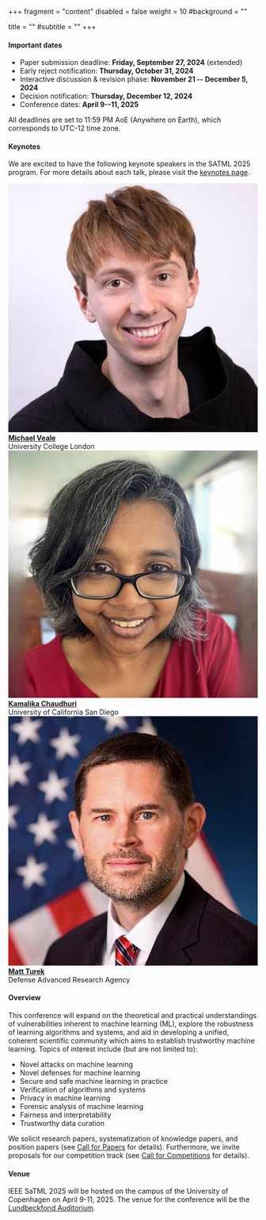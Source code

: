 +++
fragment = "content"
disabled = false
weight = 10
#background = ""

title = ""
#subtitle = ""
+++

#### Important dates
  * Paper submission deadline: **Friday, September 27, 2024** (extended)
  * Early reject notification: **Thursday, October 31, 2024**
  * Interactive discussion & revision phase: **November 21 -- December 5, 2024**
  * Decision notification: **Thursday, December 12, 2024**
  * Conference dates: **April 9--11, 2025**

All deadlines are set to 11:59 PM AoE (Anywhere on Earth), which corresponds to UTC-12 time zone.

#### Keynotes

We are excited to have the following keynote speakers in the SATML 2025 program. For more details about each talk, please visit the <a href="keynotes">keynotes page</a>.

<div class="row keynotes">
  <div class="col-md-4 text-center">
    <img src="images/2025/michael.jpg">
    <br><a href="keynotes/#keynote1"><b>Michael Veale</b></a>
    <br>University College London
  </div>
  <div class="col-md-4 text-center">
    <img src="images/2025/kamalika2.jpg">
    <br><a href="keynotes/#keynote2"><b>Kamalika Chaudhuri</b></a>
    <br>University of California San Diego
  </div>
  <div class="col-md-4 text-center">
    <img src="images/2025/matt.jpg">    
    <br><a href="keynotes/#keynote3"><b>Matt Turek</b></a>
    <br>Defense Advanced Research Agency
  </div>
</div>

#### Overview
This conference will expand on the theoretical and practical understandings of vulnerabilities inherent to machine learning (ML), explore the robustness of learning algorithms and systems, and aid in developing a unified, coherent scientific community which aims to establish trustworthy machine learning. Topics of interest include (but are not limited to):

* Novel attacks on machine learning
* Novel defenses for machine learning
* Secure and safe machine learning in practice
* Verification of algorithms and systems
* Privacy in machine learning
* Forensic analysis of machine learning
* Fairness and interpretability
* Trustworthy data curation

We solicit research papers, systematization of knowledge papers, and position
papers (see [Call for Papers](/participate-cfp) for details). Furthermore, we invite proposals for our competition track (see [Call for Competitions](/participate-cfc) for details).

#### Venue
IEEE SaTML 2025 will be hosted on the campus of the University of Copenhagen on April
9-11, 2025. The venue for the conference will be the <a
href="https://www.biocenter.ku.dk/english/auditorium/"
target="_blank">Lundbeckfond Auditorium</a>.
